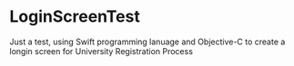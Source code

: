 # LoginScreenTest
Just a test, using Swift programming lanuage and Objective-C to create a longin screen for University Registration Process
